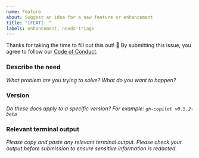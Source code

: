 ```yaml
---
name: Feature
about: Suggest an idea for a new feature or enhancement
title: "[FEAT]: "
labels: enhancement, needs-triage
---
```

Thanks for taking the time to fill out this out! :bow:
By submitting this issue, you agree to follow our [Code of Conduct](CODE_OF_CONDUCT.md).

### Describe the need
_What problem are you trying to solve? What do you want to happen?_

### Version
_Do these docs apply to a specific version?_
_For example: `gh-copilot v0.5.2-beta`_

### Relevant terminal output
_Please copy and paste any relevant terminal output._
_Please check your output before submission to ensure sensitive information is redacted._
